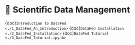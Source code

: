 # 💾 Scientific Data Management

{doc}`Introduction to DataFed               <./1_DataFed_An_Introduction>`
{doc}`DataFed Installation                          <./2_DataFed_Installation>`
{doc}`DataFed Tutorial                          <./3_DataFed_Tutorial.ipynb>`

